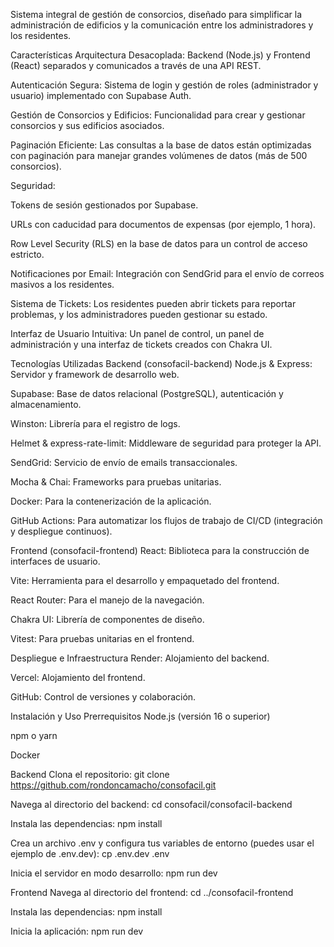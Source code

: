 Sistema integral de gestión de consorcios, diseñado para simplificar la administración de edificios y la comunicación entre los administradores y los residentes. 

Características
Arquitectura Desacoplada: Backend (Node.js) y Frontend (React) separados y comunicados a través de una API REST.

Autenticación Segura: Sistema de login y gestión de roles (administrador y usuario) implementado con Supabase Auth.

Gestión de Consorcios y Edificios: Funcionalidad para crear y gestionar consorcios y sus edificios asociados.

Paginación Eficiente: Las consultas a la base de datos están optimizadas con paginación para manejar grandes volúmenes de datos (más de 500 consorcios).

Seguridad:

Tokens de sesión gestionados por Supabase.

URLs con caducidad para documentos de expensas (por ejemplo, 1 hora).

Row Level Security (RLS) en la base de datos para un control de acceso estricto.

Notificaciones por Email: Integración con SendGrid para el envío de correos masivos a los residentes.

Sistema de Tickets: Los residentes pueden abrir tickets para reportar problemas, y los administradores pueden gestionar su estado.

Interfaz de Usuario Intuitiva: Un panel de control, un panel de administración y una interfaz de tickets creados con Chakra UI.

Tecnologías Utilizadas
Backend (consofacil-backend)
Node.js & Express: Servidor y framework de desarrollo web.

Supabase: Base de datos relacional (PostgreSQL), autenticación y almacenamiento.

Winston: Librería para el registro de logs.

Helmet & express-rate-limit: Middleware de seguridad para proteger la API.

SendGrid: Servicio de envío de emails transaccionales.

Mocha & Chai: Frameworks para pruebas unitarias.

Docker: Para la contenerización de la aplicación.

GitHub Actions: Para automatizar los flujos de trabajo de CI/CD (integración y despliegue continuos).

Frontend (consofacil-frontend)
React: Biblioteca para la construcción de interfaces de usuario.

Vite: Herramienta para el desarrollo y empaquetado del frontend.

React Router: Para el manejo de la navegación.

Chakra UI: Librería de componentes de diseño.

Vitest: Para pruebas unitarias en el frontend.

Despliegue e Infraestructura
Render: Alojamiento del backend.

Vercel: Alojamiento del frontend.

GitHub: Control de versiones y colaboración.

Instalación y Uso
Prerrequisitos
Node.js (versión 16 o superior)

npm o yarn

Docker

Backend
Clona el repositorio:
git clone https://github.com/rondoncamacho/consofacil.git

Navega al directorio del backend:
cd consofacil/consofacil-backend

Instala las dependencias:
npm install

Crea un archivo .env y configura tus variables de entorno (puedes usar el ejemplo de .env.dev):
cp .env.dev .env

Inicia el servidor en modo desarrollo:
npm run dev

Frontend
Navega al directorio del frontend:
cd ../consofacil-frontend

Instala las dependencias:
npm install

Inicia la aplicación:
npm run dev
